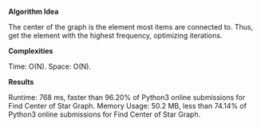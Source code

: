 **Algorithm Idea**

The center of the graph is the element 
most items are connected to. Thus, get the 
element with the highest frequency, optimizing 
iterations. 

**Complexities**

Time: O(N).
Space: O(N).

**Results**

Runtime: 768 ms, faster than 96.20% of Python3 online submissions for Find Center of Star Graph.
Memory Usage: 50.2 MB, less than 74.14% of Python3 online submissions for Find Center of Star Graph.
